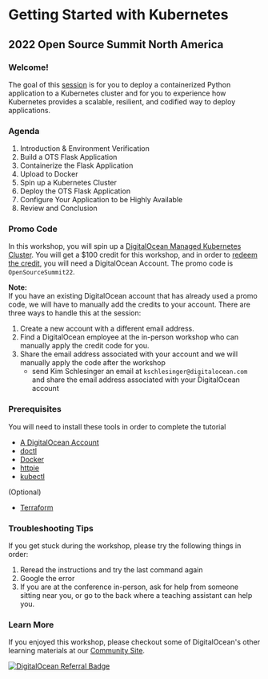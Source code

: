# Getting Started with Kubernetes 
## 2022 Open Source Summit North America
### Welcome! 

The goal of this [session](https://sched.co/11Nje) is for you to deploy a containerized Python application to a Kubernetes cluster and for you to experience how Kubernetes provides a scalable, resilient, and codified way to deploy applications.

### Agenda
1. Introduction & Environment Verification
1. Build a OTS Flask Application 
1. Containerize the Flask Application 
1. Upload to Docker 
1. Spin up a Kubernetes Cluster 
1. Deploy the OTS Flask Application 
1. Configure Your Application to be Highly Available 
1. Review and Conclusion

### Promo Code 
In this workshop, you will spin up a [DigitalOcean Managed Kubernetes Cluster](https://www.digitalocean.com/products/kubernetes). You will get a $100 credit for this workshop, and in order to [redeem the credit](https://docs.digitalocean.com/products/billing/promo-codes/), you will need a DigitalOcean Account. The promo code is `OpenSourceSummit22`.

**Note:**  
If you have an existing DigitalOcean account that has already used a promo code, we will have to manually add the credits to your account. There are three ways to handle this at the session: 

1. Create a new account with a different email address.
1. Find a DigitalOcean employee at the in-person workshop who can manually apply the credit code for you.
1. Share the email address associated with your account and we will manually apply the code after the workshop
    - send Kim Schlesinger an email at `kschlesinger@digitalocean.com` and share the email address associated with your DigitalOcean account


### Prerequisites
You will need to install these tools in order to complete the tutorial 

- [A DigitalOcean Account](https://cloud.digitalocean.com/registrations/new)
- [doctl](https://docs.digitalocean.com/reference/doctl/how-to/install/)
- [Docker](https://docs.docker.com/get-docker/)
- [httpie](https://httpie.io/docs/cli/installation)
- [kubectl](https://kubernetes.io/docs/tasks/tools/)

(Optional)
- [Terraform](https://learn.hashicorp.com/tutorials/terraform/install-cli#install-terraform) 


### Troubleshooting Tips 
If you get stuck during the workshop, please try the following things in order: 

1. Reread the instructions and try the last command again
1. Google the error
1. If you are at the conference in-person, ask for help from someone sitting near you, or go to the back where a teaching assistant can help you. 

### Learn More
If you enjoyed this workshop, please checkout some of DigitalOcean's other learning materials at our [Community Site](https://www.digitalocean.com/community). 


[![DigitalOcean Referral Badge](https://web-platforms.sfo2.digitaloceanspaces.com/WWW/Badge%203.svg)](https://www.digitalocean.com/?refcode=0396fb078dbc&utm_campaign=Referral_Invite&utm_medium=Referral_Program&utm_source=badge)